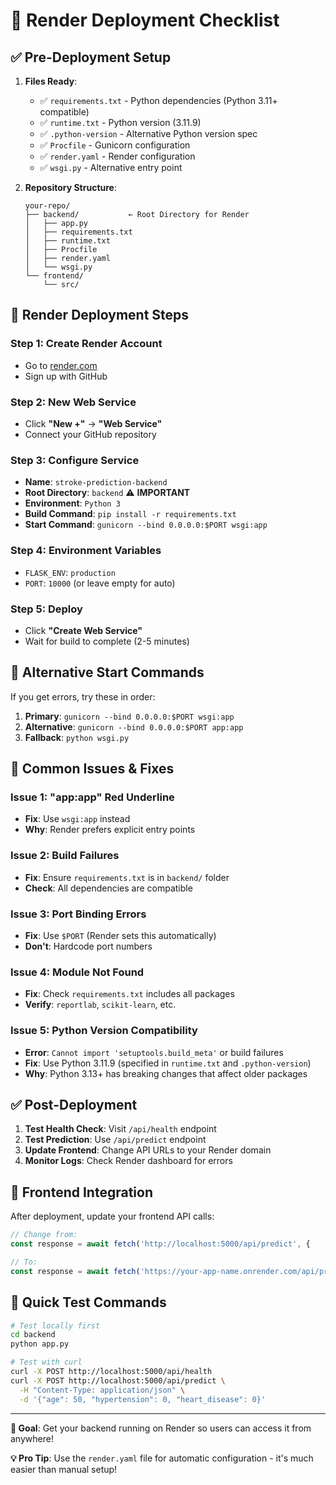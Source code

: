 # 🚀 **Render Deployment Checklist**

## **✅ Pre-Deployment Setup**

1. **Files Ready**:

   - ✅ `requirements.txt` - Python dependencies (Python 3.11+ compatible)
   - ✅ `runtime.txt` - Python version (3.11.9)
   - ✅ `.python-version` - Alternative Python version spec
   - ✅ `Procfile` - Gunicorn configuration
   - ✅ `render.yaml` - Render configuration
   - ✅ `wsgi.py` - Alternative entry point

2. **Repository Structure**:
   ```
   your-repo/
   ├── backend/           ← Root Directory for Render
   │   ├── app.py
   │   ├── requirements.txt
   │   ├── runtime.txt
   │   ├── Procfile
   │   ├── render.yaml
   │   └── wsgi.py
   └── frontend/
       └── src/
   ```

## **🚀 Render Deployment Steps**

### **Step 1: Create Render Account**

- Go to [render.com](https://render.com)
- Sign up with GitHub

### **Step 2: New Web Service**

- Click **"New +"** → **"Web Service"**
- Connect your GitHub repository

### **Step 3: Configure Service**

- **Name**: `stroke-prediction-backend`
- **Root Directory**: `backend` ⚠️ **IMPORTANT**
- **Environment**: `Python 3`
- **Build Command**: `pip install -r requirements.txt`
- **Start Command**: `gunicorn --bind 0.0.0.0:$PORT wsgi:app`

### **Step 4: Environment Variables**

- `FLASK_ENV`: `production`
- `PORT`: `10000` (or leave empty for auto)

### **Step 5: Deploy**

- Click **"Create Web Service"**
- Wait for build to complete (2-5 minutes)

## **🔧 Alternative Start Commands**

If you get errors, try these in order:

1. **Primary**: `gunicorn --bind 0.0.0.0:$PORT wsgi:app`
2. **Alternative**: `gunicorn --bind 0.0.0.0:$PORT app:app`
3. **Fallback**: `python wsgi.py`

## **🚨 Common Issues & Fixes**

### **Issue 1: "app:app" Red Underline**

- **Fix**: Use `wsgi:app` instead
- **Why**: Render prefers explicit entry points

### **Issue 2: Build Failures**

- **Fix**: Ensure `requirements.txt` is in `backend/` folder
- **Check**: All dependencies are compatible

### **Issue 3: Port Binding Errors**

- **Fix**: Use `$PORT` (Render sets this automatically)
- **Don't**: Hardcode port numbers

### **Issue 4: Module Not Found**

- **Fix**: Check `requirements.txt` includes all packages
- **Verify**: `reportlab`, `scikit-learn`, etc.

### **Issue 5: Python Version Compatibility**

- **Error**: `Cannot import 'setuptools.build_meta'` or build failures
- **Fix**: Use Python 3.11.9 (specified in `runtime.txt` and `.python-version`)
- **Why**: Python 3.13+ has breaking changes that affect older packages

## **✅ Post-Deployment**

1. **Test Health Check**: Visit `/api/health` endpoint
2. **Test Prediction**: Use `/api/predict` endpoint
3. **Update Frontend**: Change API URLs to your Render domain
4. **Monitor Logs**: Check Render dashboard for errors

## **🔗 Frontend Integration**

After deployment, update your frontend API calls:

```javascript
// Change from:
const response = await fetch('http://localhost:5000/api/predict', {

// To:
const response = await fetch('https://your-app-name.onrender.com/api/predict', {
```

## **📱 Quick Test Commands**

```bash
# Test locally first
cd backend
python app.py

# Test with curl
curl -X POST http://localhost:5000/api/health
curl -X POST http://localhost:5000/api/predict \
  -H "Content-Type: application/json" \
  -d '{"age": 50, "hypertension": 0, "heart_disease": 0}'
```

---

**🎯 Goal**: Get your backend running on Render so users can access it from anywhere!

**💡 Pro Tip**: Use the `render.yaml` file for automatic configuration - it's much easier than manual setup!
